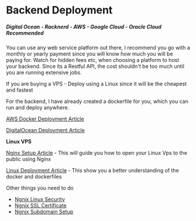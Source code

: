 # Backend Deployment

##### Digital Ocean - Racknerd - AWS - Google Cloud - Oracle Cloud Recommended

You can use any web service platform out there, I recommend you go with a monthly or yearly payment since you will know how much you will be paying for. Watch for hidden fees etc, when choosing a platform to host your backend. Since its a Restful API, the cost shouldn't be too much until you are running extensive jobs.

If you are buying a VPS - Deploy using a Linux since it will be the cheapest and fastest

For the backend, I have already created a dockerfile for you, which you can run and deploy anywhere.

[AWS Docker Deployment Article](https://medium.com/@kumarapkvel/step-by-step-guide-to-host-a-simple-rest-api-in-aws-docker-aws-app-runner-6adcda4f144a)

[DigitalOcean Deployment Article](https://docs.digitalocean.com/products/marketplace/catalog/docker/)

**Linux VPS**

[Nginx Setup Article](https://www.digitalocean.com/community/tutorials/how-to-install-nginx-on-ubuntu-20-04) - This will guide you how to open your Linux Vps to the public using Nginx

[Linux Deployment Article](https://www.docker.com/blog/how-to-deploy-on-remote-docker-hosts-with-docker-compose/) - This show you a better understanding of the docker and dockerfiles

Other things you need to do

* [Ngnix Linux Security](https://www.cyberciti.biz/tips/linux-unix-bsd-nginx-webserver-security.html)
* [Ngnix SSL Certificate](https://www.digicert.com/kb/csr-ssl-installation/nginx-openssl.htm)
* [Ngnix Subdomain Setup](https://bobcares.com/blog/add-subdomain-nginx-digitalocean/)
